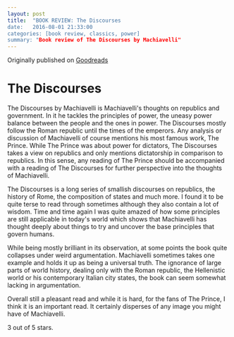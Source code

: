 ```yaml
---
layout: post
title:  "BOOK REVIEW: The Discourses
date:   2016-08-01 21:33:00
categories: [book review, classics, power]
summary: "Book review of The Discourses by Machiavelli"
---
```

Originally published on [Goodreads](https://www.goodreads.com/review/show/1119332394)

# The Discourses
The Discourses by Machiavelli is Machiavelli's thoughts on republics and government. In it he tackles the principles of power, the uneasy power balance between the people and the ones in power. The Discourses mostly follow the Roman republic until the times of the emperors.
Any analysis or discussion of Machiavelli of course mentions his most famous work, The Prince. While The Prince was about power for dictators, The Discourses takes a view on republics and only mentions dictatorship in comparison to republics. In this sense, any reading of The Prince should be accompanied with a reading of The Discourses for further perspective into the thoughts of Machiavelli.

The Discourses is a long series of smallish discourses on republics, the history of Rome, the composition of states and much more. I found it to be quite terse to read through sometimes although they also contain a lot of wisdom. Time and time again I was quite amazed of how some principles are still applicable in today's world which shows that Machiavelli has thought deeply about things to try and uncover the base principles that govern humans.

While being mostly brilliant in its observation, at some points the book quite collapses under weird argumentation. Machiavelli sometimes takes one example and holds it up as being a universal truth. The ignorance of large parts of world history, dealing only with the Roman republic, the Hellenistic world or his contemporary Italian city states, the book can seem somewhat lacking in argumentation.

Overall still a pleasant read and while it is hard, for the fans of The Prince, I think it is an important read. It certainly disperses of any image you might have of Machiavelli.

3 out of 5 stars.
